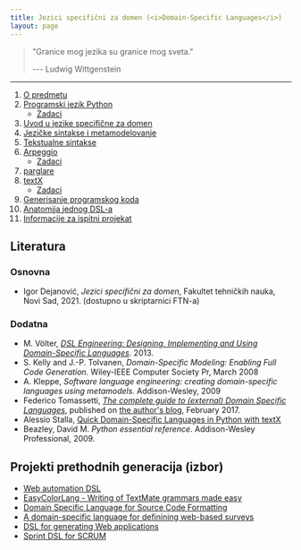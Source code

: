 ```yaml
---
title: Jezici specifični za domen (<i>Domain-Specific Languages</i>)
layout: page
---
```


> "Granice mog jezika su granice mog sveta."
> 
> --- Ludwig Wittgenstein

---

1. [O predmetu](jsd/00-upoznavanje/)
1. [Programski jezik Python](tech/Python/)
   - [Zadaci](tech/Python/zadaci.html)
1. [Uvod u jezike specifične za domen](jsd/01-uvod/)
1. [Jezičke sintakse i metamodelovanje](jsd/02-jezicke-sintakse-i-metamodelovanje/)
1. [Tekstualne sintakse](jsd/03-tekstualne-sintakse/)
1. [Arpeggio](tech/arpeggio/)
   - [Zadaci](tech/arpeggio/zadaci.html)
1. [parglare](tech/parglare/)
1. [textX](tech/textX/)
   - [Zadaci](tech/textX/zadaci.html)
1. [Generisanje programskog koda](jsd/04-generisanje-programskog-koda/)
1. [Anatomija jednog DSL-a](jsd/05-anatomija-dsla/)
1. [Informacije za ispitni projekat](jsd/projekat/)

## Literatura

### Osnovna
- Igor Dejanović, *Jezici specifični za domen*, Fakultet tehničkih nauka, Novi
  Sad, 2021. (dostupno u skriptarnici FTN-a)
  
### Dodatna
- M. Völter, [*DSL Engineering: Designing, Implementing and Using
  Domain-Specific Languages*](http://dslbook.org/). 2013.
- S. Kelly and J.-P. Tolvanen, *Domain-Specific Modeling: Enabling Full Code
  Generation.* Wiley-IEEE Computer Society Pr, March 2008
- A. Kleppe, *Software language engineering: creating domain-specific languages
  using metamodels.* Addison-Wesley, 2009
- Federico Tomassetti, [*The complete guide to (external) Domain Specific
  Languages*](https://tomassetti.me/domain-specific-languages/), published
  on [the author's blog](https://tomassetti.me/), February 2017.
- Alessio Stalla, [Quick Domain-Specific Languages in Python with
  textX](https://tomassetti.me/domain-specific-languages-in-python-with-textx/)
- Beazley, David M. *Python essential reference*. Addison-Wesley Professional,
  2009.

## Projekti prethodnih generacija (izbor)

- [Web automation DSL](https://github.com/Tim6FTN/wash-lang-prototype)
- [EasyColorLang - Writing of TextMate grammars made easy](https://github.com/IgorMaj/SyntaxColoring)
- [Domain Specific Language for Source Code Formatting](https://github.com/simsimkic/dsl)
- [A domain-specific language for definining web-based surveys](https://github.com/majak96/dsl-project)
- [DSL for generating Web applications](https://github.com/vtanja/JSD)
- [Sprint DSL for SCRUM](https://github.com/vlaksi/JSZD-Proj)
